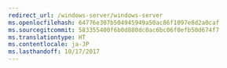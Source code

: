 ```yaml
---
redirect_url: /windows-server/windows-server
ms.openlocfilehash: 64776e307b504945949a50ac86f1097e8d2a0caf
ms.sourcegitcommit: 583355400f6b0d880dc0ac6bc06f0efb50d674f7
ms.translationtype: HT
ms.contentlocale: ja-JP
ms.lasthandoff: 10/17/2017
---
```

